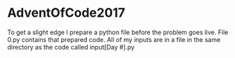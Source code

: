 # AdventOfCode2017
To get a slight edge I prepare a python file before the problem goes live.  File 0.py contains that prepared code.
All of my inputs are in a file in the same directory as the code called input[Day #].py
